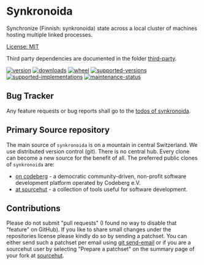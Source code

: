 # Synkronoida

Synchronize (Finnish: synkronoida) state across a local cluster of machines hosting multiple linked processes.

[License: MIT](https://git.sr.ht/~sthagen/synkronoida/tree/default/item/LICENSE)

Third party dependencies are documented in the folder [third-party](docs/third-party/README.md).

[![version](https://img.shields.io/pypi/v/synkronoida.svg?style=flat)](https://pypi.python.org/pypi/synkronoida/)
[![downloads](https://static.pepy.tech/badge/synkronoida/month)](https://pepy.tech/project/synkronoida)
[![wheel](https://img.shields.io/pypi/wheel/synkronoida.svg?style=flat)](https://pypi.python.org/pypi/synkronoida/)
[![supported-versions](https://img.shields.io/pypi/pyversions/synkronoida.svg?style=flat)](https://pypi.python.org/pypi/synkronoida/)
[![supported-implementations](https://img.shields.io/pypi/implementation/synkronoida.svg?style=flat)](https://pypi.python.org/pypi/synkronoida/)
[![maintenance-status](https://img.shields.io/github/commit-activity/y/sthagen/synkronoida.svg?style=flat)](https://git.sr.ht/~sthagen/synkronoida/log)

## Bug Tracker

Any feature requests or bug reports shall go to the [todos of synkronoida](https://todo.sr.ht/~sthagen/synkronoida).

## Primary Source repository

The main source of `synkronoida` is on a mountain in central Switzerland.
We use distributed version control (git).
There is no central hub.
Every clone can become a new source for the benefit of all.
The preferred public clones of `synkronoida` are:

* [on codeberg](https://codeberg.org/sthagen/synkronoida) - a democratic community-driven, non-profit software development platform operated by Codeberg e.V.
* [at sourcehut](https://git.sr.ht/~sthagen/synkronoida) - a collection of tools useful for software development.

## Contributions

Please do not submit "pull requests" (I found no way to disable that "feature" on GitHub).
If you like to share small changes under the repositories license please kindly do so by sending a patchset.
You can either send such a patchset per email using [git send-email](https://git-send-email.io) or
if you are a sourcehut user by selecting "Prepare a patchset" on the summary page of your fork at [sourcehut](https://git.sr.ht/).
